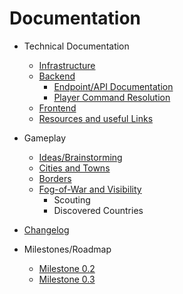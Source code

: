# Documentation

- Technical Documentation

  - [Infrastructure](./technical/infrastructure.md)
  - [Backend](./technical/backend.md)
    - [Endpoint/API Documentation](./technical/api.md)
    - [Player Command Resolution](./technical/commandresolution.md) 
  - [Frontend](./technical/frontend.md)
  - [Resources and useful Links](./technical/usefulresources.md)
- Gameplay
  - [Ideas/Brainstorming](./game/Ideas.md)
  - [Cities and Towns](./game/cities.md)
  - [Borders](./game/borders.md)
  - [Fog-of-War and Visibility](./game/fogOfWar.md)
    - Scouting
    - Discovered Countries
- [Changelog](./changelog/changelog.md)
- Milestones/Roadmap
  - [Milestone 0.2](./roadmap/milestone_0_2.md)
  - [Milestone 0.3](./roadmap/milestone_0_3.md)

